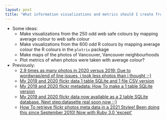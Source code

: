 ```yaml
---
layout: post
title: "What information visualizations and metrics should I create from my flickr photos and metadata from 2019 and 2020?"
---
```

* Some ideas:
  * Make visualizations from the 250 odd web safe colours by mapping average colour to web safe colour
  * Make visualizations from the 600 odd R colours by mapping average colour the R colours in the `plotrix` package
  * Make maps of the photos of Vancouver, Vancouver neighbourhoods
  * Plot metrics of when photos were taken with average colour?
* Previously: 
  * [2.9 times as many photos in 2020 versus 2019: Due to wordwrap/end of line issues, i took less photos than  i thought :-)](http://rolandtanglao.com/2021/03/29/p2-wordwrap-issues-2020-photographed-only-two-point-nine-photos-more-than-2019/)
  * [My 2019 and 2020 flickr data 1 table SQLite and 1 file CSV version](http://rolandtanglao.com/2021/03/29/p1-roland-flickr-metadata-2019-2020-one-table-sqlite-csv/)        
  * [My 2019 and 2020 flickr metadata: How To make a 1 table SQLite version](http://rolandtanglao.com/2021/03/26/p1-one-table-version-roland-flickr-metadata-2019-2020/)
  * [My 2019 and 2020 flickr data now available as a 2 table SQLite database. Next step:datasette real soon now :-)](http://rolandtanglao.com/2021/03/24/p1-roland-flickr-metadata-2019-2020-sqlite/)
  * [How To retrieve flickr photos meta data in a 2021 Stylee! Been doing this since September 2010! Now with Ruby 3.0 'except'](http://rolandtanglao.com/2021/03/22/p1-getting-all-flickr-meta-data-2021-style-been-doing-this-since-2010/)        